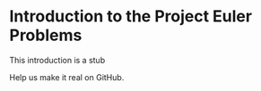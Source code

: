 # Introduction to the Project Euler Problems #

This introduction is a stub

Help us make it real on GitHub.

